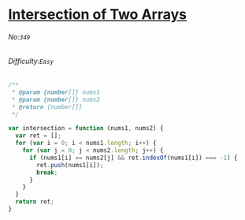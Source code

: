 # [Intersection of Two Arrays](https://leetcode.com/problems/intersection-of-two-arrays/)
###### No:`349`
###### Difficulty:`Easy`


```javascript
/**
 * @param {number[]} nums1
 * @param {number[]} nums2
 * @return {number[]}
 */

var intersection = function (nums1, nums2) {
  var ret = [];
  for (var i = 0; i < nums1.length; i++) {
    for (var j = 0; j < nums2.length; j++) {
      if (nums1[i] == nums2[j] && ret.indexOf(nums1[i]) === -1) {
        ret.push(nums1[i]);
        break;
      }
    }
  }
  return ret;  
}
```
